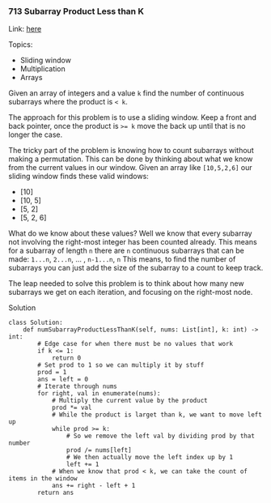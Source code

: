 ### 713 Subarray Product Less than K
Link: [here](https://leetcode.com/problems/subarray-product-less-than-k/)

Topics:
- Sliding window
- Multiplication
- Arrays

Given an array of integers and a value `k` find the number of continuous subarrays where the product is `< k`.

The approach for this problem is to use a sliding window. Keep a front and back pointer, once the product is `>= k` move the back up until that is no longer the case. 

The tricky part of the problem is knowing how to count subarrays without making a permutation. This can be done by thinking about what we know from the current values in our window.
Given an array like `[10,5,2,6]` our sliding window finds these valid windows:
- [10]
- [10, 5]
- [5, 2]
- [5, 2, 6]
  
What do we know about these values? Well we know that every subarray not involving the right-most integer has been counted already. This means for a subarray of length `n` there are `n` continuous subarrays that can be made:
`1...n`, `2...n`, ... , `n-1...n`, `n`
This means, to find the number of subarrays you can just add the size of the subarray to a count to keep track.

The leap needed to solve this problem is to think about how many new subarrays we get on each iteration, and focusing on the right-most node.

Solution
```
class Solution:
    def numSubarrayProductLessThanK(self, nums: List[int], k: int) -> int:
        # Edge case for when there must be no values that work
        if k <= 1: 
            return 0
        # Set prod to 1 so we can multiply it by stuff
        prod = 1
        ans = left = 0
        # Iterate through nums
        for right, val in enumerate(nums):
            # Multiply the current value by the product
            prod *= val
            # While the product is larget than k, we want to move left up
            while prod >= k:
                # So we remove the left val by dividing prod by that number
                prod /= nums[left]
                # We then actually move the left index up by 1
                left += 1
            # When we know that prod < k, we can take the count of items in the window 
            ans += right - left + 1
        return ans
```
